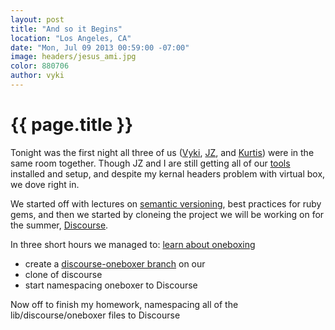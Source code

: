 ```yaml
---
layout: post
title: "And so it Begins"
location: "Los Angeles, CA"
date: "Mon, Jul 09 2013 00:59:00 -07:00"
image: headers/jesus_ami.jpg
color: 880706
author: vyki
---
```


{{ page.title }}
================
Tonight was the first night all three of us ([Vyki](http://twitter.com/toastergrrl), [JZ](http://twitter.com/jzeta), and [Kurtis](https://twitter.com/krainboltgreene)) were in the same room together.  Though JZ and I are still getting all of our [tools](http://railsgirlssummerofcode.org/tools/) installed and setup, and despite my kernal headers problem with virtual box, we dove right in.  

We started off with lectures on [semantic versioning](http://en.wikipedia.org/wiki/Software_versioning#Semantic_versioning), best practices for ruby gems, and then we started by cloneing the project we will be working on for the summer, [Discourse](https://github.com/discourse/discourse). 

In three short hours we managed to:
[learn about oneboxing](http://meta.discourse.org/t/what-is-a-onebox/4546)
+ create a [discourse-oneboxer branch](https://github.com/dysania/discourse-oneboxer) on our 
+ clone of discourse
+ start namespacing oneboxer to Discourse

Now off to finish my homework, namespacing all of the lib/discourse/oneboxer files to Discourse






